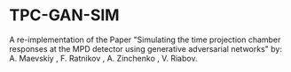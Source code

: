 # TPC-GAN-SIM
A re-implementation of the Paper "Simulating the time projection chamber responses at the MPD detector using generative adversarial networks" by:  A. Maevskiy , F. Ratnikov , A. Zinchenko , V. Riabov.
